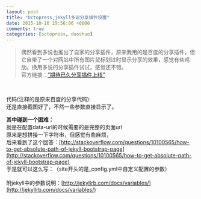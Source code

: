 ```yaml
---
layout: post
title: "Octopress,jekyll多说分享插件设置"
date: 2015-10-16 19:56:06 +0800
comments: true
categories: [octopress, duoshuo]
---
```


> 偶然看到多说也推出了自家的分享插件，原来我用的是百度的分享插件，但它自带了一个对网站中所有图片鼠标划过时显示分享的效果，感觉有些鸡肋。换用多说的分享插件试试，感觉还不错。             
官方链接：[“期待已久分享插件上线”](http://dev.duoshuo.com/threads/549a781ff07c81f20daba426)    
<!--more-->
<br> 

代码(注释的是原来百度的分享代码):    
还是直接截图好了，不然一些参数直接显示了。    
<img class="lazy" data-original="/images/blog/151014_diary/bsharing.png">    

<i class="fa fa-bug"></i>**其中碰到一个困难：**   
就是在配置data-url的时候需要的是完整的页面url    
原来是想拼接一下字符串，但感觉有些麻烦，   
后来看到了这个回答：[http://stackoverflow.com/questions/10100565/how-to-get-absolute-path-of-jekyll-bootstrap-page](http://stackoverflow.com/questions/10100565/how-to-get-absolute-path-of-jekyll-bootstrap-page)    
于是就可以这么写：<img class="lazy" data-original="/images/blog/151014_diary/bsharing_part.png">（site开头的是_config.yml中自定义配置的参数）     
<br>
<i class="fa fa-hand-spock-o"></i>附jekyll中的参数说明：[http://jekyllrb.com/docs/variables/](http://jekyllrb.com/docs/variables/)    



<br><br>